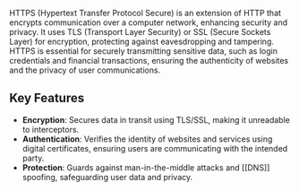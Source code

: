 HTTPS (Hypertext Transfer Protocol Secure) is an extension of HTTP that encrypts communication over a computer network, enhancing security and privacy. It uses TLS (Transport Layer Security) or SSL (Secure Sockets Layer) for encryption, protecting against eavesdropping and tampering. HTTPS is essential for securely transmitting sensitive data, such as login credentials and financial transactions, ensuring the authenticity of websites and the privacy of user communications.

## Key Features

- **Encryption**: Secures data in transit using TLS/SSL, making it unreadable to interceptors.
- **Authentication**: Verifies the identity of websites and services using digital certificates, ensuring users are communicating with the intended party.
- **Protection**: Guards against man-in-the-middle attacks and [[DNS]] spoofing, safeguarding user data and privacy.
